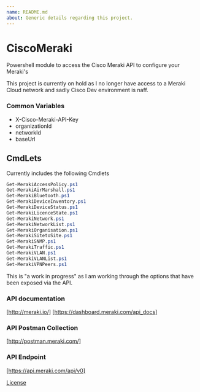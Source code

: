 ```yaml
---
name: README.md
about: Generic details regarding this project.
---
```


# CiscoMeraki
Powershell module to access the Cisco Meraki API to configure your Meraki's

This project is currently on hold as I no longer have access to a Meraki Cloud network and sadly Cisco Dev environment is naff.

### Common Variables
* X-Cisco-Meraki-API-Key
* organizationId
* networkId
* baseUrl

## CmdLets
Currently includes the following Cmdlets

```powershell
Get-MerakiAccessPolicy.ps1
Get-MerakiAirMarshall.ps1
Get-MerakiBluetooth.ps1
Get-MerakiDeviceInventory.ps1
Get-MerakiDeviceStatus.ps1
Get-MerakiLicenceState.ps1
Get-MerakiNetwork.ps1
Get-MerakiNetworkList.ps1
Get-MerakiOrganisation.ps1
Get-MerakiSitetoSite.ps1
Get-MerakiSNMP.ps1
Get-MerakiTraffic.ps1
Get-MerakiVLAN.ps1
Get-MerakiVLANList.ps1
Get-MerakiVPNPeers.ps1
```

This is "a work in progress" as I am working through the options that have been exposed via the API.

### API documentation
[http://meraki.io/]
[https://dashboard.meraki.com/api_docs]

### API Postman Collection
[http://postman.meraki.com/]

### API Endpoint
[https://api.meraki.com/api/v0]

[License](/LICENSE)
